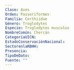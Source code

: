 ```yaml
---
Clase: Aves
Orden: Passeriformes
Familia: Certhiidae
Género: Troglodytes
Especie: Troglodytes musculus
NombreComún: Chercán
CategoríaUICN: 
EstadoConservaciónNacional: 
SectorenlaRBHH: 
Presencia: 
TipoDeDato: 
Fuente: ""
---
```

